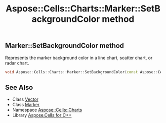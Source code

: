 ﻿---
title: Aspose::Cells::Charts::Marker::SetBackgroundColor method
linktitle: SetBackgroundColor
second_title: Aspose.Cells for C++ API Reference
description: 'Aspose::Cells::Charts::Marker::SetBackgroundColor method. Represents the marker background color in a line chart, scatter chart, or radar chart in C++.'
type: docs
weight: 1900
url: /cpp/aspose.cells.charts/marker/setbackgroundcolor/
---
## Marker::SetBackgroundColor method


Represents the marker background color in a line chart, scatter chart, or radar chart.

```cpp
void Aspose::Cells::Charts::Marker::SetBackgroundColor(const Aspose::Cells::Color &value)
```

## See Also

* Class [Vector](../../../aspose.cells/vector/)
* Class [Marker](../)
* Namespace [Aspose::Cells::Charts](../../)
* Library [Aspose.Cells for C++](../../../)
